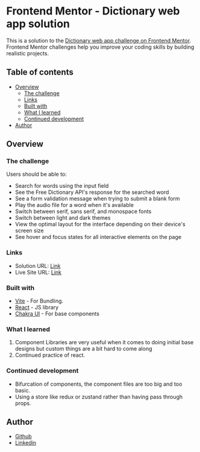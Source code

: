 # Frontend Mentor - Dictionary web app solution

This is a solution to the [Dictionary web app challenge on Frontend Mentor](https://www.frontendmentor.io/challenges/dictionary-web-app-h5wwnyuKFL). Frontend Mentor challenges help you improve your coding skills by building realistic projects. 

## Table of contents

- [Overview](#overview)
  - [The challenge](#the-challenge)
  - [Links](#links)
  - [Built with](#built-with)
  - [What I learned](#what-i-learned)
  - [Continued development](#continued-development)
- [Author](#author)

## Overview

### The challenge

Users should be able to:

- Search for words using the input field
- See the Free Dictionary API's response for the searched word
- See a form validation message when trying to submit a blank form
- Play the audio file for a word when it's available
- Switch between serif, sans serif, and monospace fonts
- Switch between light and dark themes
- View the optimal layout for the interface depending on their device's screen size
- See hover and focus states for all interactive elements on the page

### Links

- Solution URL: [Link](https://github.com/ankur26/dictionary)
- Live Site URL: [Link](https://dictionary-ldfucujzc-ankur26.vercel.app)

### Built with

- [Vite](https://vitejs.dev/) - For Bundling.
- [React](https://reactjs.org/) - JS library
- [Chakra UI](https://chakra-ui.com/) - For base components 


### What I learned

1. Component Libraries are very useful when it comes to doing initial base designs but custom things are a bit hard to come along
2. Continued practice of react.

### Continued development

- Bifurcation of components, the component files are too big and too basic.
- Using a store like redux or zustand rather than having pass through props.

## Author

- [Github](www.github.com/ankur26)
- [Linkedin](www.linkedin.com/in/ankur-bhatkalkar)
